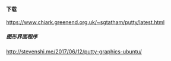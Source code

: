 #### 下载

https://www.chiark.greenend.org.uk/~sgtatham/putty/latest.html

##### 图形界面程序

http://stevenshi.me/2017/06/12/putty-graphics-ubuntu/